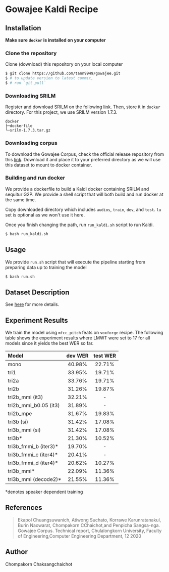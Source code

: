 # Gowajee Kaldi Recipe

## Installation
**Make sure `docker` is installed on your computer**

### Clone the repository
Clone (download) this repository on your local computer
```bash
$ git clone https://github.com/tann9949/gowajee.git
$ # to update version to latest commit,
$ # run `git pull`
```

### Downloading SRILM
Register and download SRILM on the following [link](http://www.speech.sri.com/projects/srilm/download.html). Then, store it in `docker` directory. For this project, we use SRILM version 1.7.3.

```
docker
├─dockerfile
└─srilm-1.7.3.tar.gz
```

### Downloading corpus
To download the Gowajee Corpus, check the official release repository from this [link](https://github.com/ekapolc/gowajee_corpus/tree/master). Download it and place it to your preferred directory as we will use this dataset to mount to docker container.

### Building and run docker
We provide a dockerfile to build a Kaldi docker containing SRILM and sequitur G2P. We provide a shell script that will both build and run docker at the same time.

Copy downloaded directory which includes `audios`, `train`, `dev`, and `test`. `lu` set is optional as we won't use it here.

Once you finish changing the path, run `run_kaldi.sh` script to run Kaldi.

```bash
$ bash run_kaldi.sh
```

## Usage
We provide `run.sh` script that will execute the pipeline starting from preparing data up to training the model

```bash
$ bash run.sh
```

## Dataset Description
See [here](https://github.com/ekapolc/gowajee_corpus/tree/master) for more details.

## Experiment Results
We train the model using `mfcc_pitch` feats on `voxforge` recipe. The following table shows the experiment results where LMWT were set to 17 for all models since it yields the best WER so far.

|Model|dev WER|test WER|
|:----|:----:|:-----:|
|mono|40.98%|22.71%|
|tri1|33.95%|19.71%|
|tri2a|33.76%|19.71%|
|tri2b|31.26%|19.87%|
|tri2b_mmi (it3)|32.21%|-|
|tri2b_mmi_b0.05 (it3)|31.89%|-|
|tri2b_mpe|31.67%|19.83%|
|tri3b (si)|31.42%|17.08%|
|tri3b_mmi (si)|31.42%|17.08%|
|tri3b*|21.30%|10.52%|
|tri3b_fmmi_b (iter3)*|19.70%|-|
|tri3b_fmmi_c (iter4)*|20.41%|-|
|tri3b_fmmi_d (iter4)*|20.62%|10.27%|
|tri3b_mmi*|22.09%|11.36%|
|tri3b_mmi (decode2)*|21.55%|11.36%|

*denotes speaker dependent training

## References
>Ekapol Chuangsuwanich, Atiwong Suchato, Korrawe Karunratanakul, Burin Naowarat, Chompakorn CChaichot,and Penpicha Sangsa-nga. Gowajee Corpus. Technical report, Chulalongkorn University, Faculty of Engineering,Computer Engineering Department, 12 2020

## Author
Chompakorn Chaksangchaichot